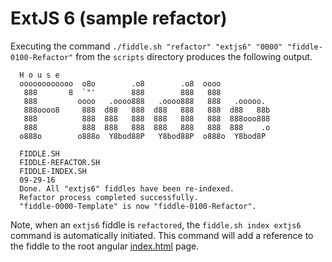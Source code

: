 ExtJS 6 (sample refactor)
======

Executing the command `./fiddle.sh "refactor" "extjs6" "0000" "fiddle-0100-Refactor"` from the `scripts` directory produces
the following output.

      H o u s e
      oooooooooooo  o8o        .o8        .o8  oooo
       888       8  `"'        888        888   888
       888         oooo   .oooo888   .oooo888   888   .ooooo.
       888oooo8     888  d88   888  d88   888   888  d88   88b
       888          888  888   888  888   888   888  888ooo888
       888          888  888   888  888   888   888  888    .o
      o888o        o888o  Y8bod88P   Y8bod88P  o888o  Y8bod8P
      
      FIDDLE.SH
      FIDDLE-REFACTOR.SH
      FIDDLE-INDEX.SH
      09-29-16
      Done. All "extjs6" fiddles have been re-indexed.
      Refactor process completed successfully.
      "fiddle-0000-Template" is now "fiddle-0100-Refactor".
      

Note, when an `extjs6` fiddle is `refactored`, the `fiddle.sh index extjs6` command is automatically initiated.  This 
command will add a reference to the fiddle to the root angular [index.html](index.html) page.




